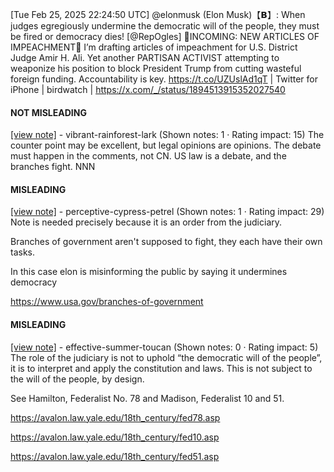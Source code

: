[Tue Feb 25, 2025 22:24:50 UTC] @elonmusk (Elon Musk)【𝗕】: When judges egregiously undermine the democratic will of the people, they must be fired or democracy dies! [@RepOgles] 🚨INCOMING: NEW ARTICLES OF IMPEACHMENT🚨 I’m drafting articles of impeachment for U.S. District Judge Amir H. Ali. Yet another PARTISAN ACTIVIST attempting to weaponize his position to block President Trump from cutting wasteful foreign funding. Accountability is key. https://t.co/UZUslAd1qT | Twitter for iPhone | birdwatch | https://x.com/_/status/1894513915352027540

#### NOT MISLEADING

[[view note]](https://x.com/i/birdwatch/n/1894554313298469011) - vibrant-rainforest-lark (Shown notes: 1 · Rating impact: 15)
The counter point may be excellent, but legal opinions are opinions. The debate must happen in the comments, not CN. US law is a debate, and the branches fight. NNN

#### MISLEADING

[[view note]](https://x.com/i/birdwatch/n/1894584578280755401) - perceptive-cypress-petrel (Shown notes: 1 · Rating impact: 29)
Note is needed precisely because it is an order from the judiciary.  

Branches of government aren't supposed to fight, they each have their own tasks. 

In this case elon is misinforming the public by saying it undermines democracy

https://www.usa.gov/branches-of-government

#### MISLEADING

[[view note]](https://x.com/i/birdwatch/n/1894523360970969113) - effective-summer-toucan (Shown notes: 0 · Rating impact: 5)
The role of the judiciary is not to uphold “the democratic will of the people”, it is to interpret and apply the constitution and laws. This is not subject to the will of the people, by design. 

See Hamilton, Federalist No. 78 and Madison, Federalist 10 and 51. 

https://avalon.law.yale.edu/18th_century/fed78.asp

https://avalon.law.yale.edu/18th_century/fed10.asp

https://avalon.law.yale.edu/18th_century/fed51.asp
